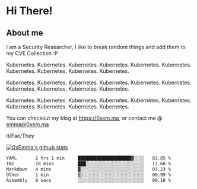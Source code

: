 # Hi There!

## About me
I am a Security Researcher, I like to break random things and add them to my CVE Collection :P 

Kubernetes. Kubernetes. Kubernetes. Kubernetes. Kubernetes. Kubernetes. Kubernetes. Kubernetes. Kubernetes. Kubernetes.

Kubernetes. Kubernetes. Kubernetes. Kubernetes. Kubernetes. Kubernetes. Kubernetes. Kubernetes. Kubernetes. Kubernetes.

Kubernetes. Kubernetes. Kubernetes. Kubernetes. Kubernetes. Kubernetes. Kubernetes. Kubernetes. Kubernetes. Kubernetes.

You can checkout my blog at https://0xem.ma, or contact me @ [emma@0xem.ma](mailto:emma@0xem.ma)

It/Fae/They

[![0xEmma's github stats](https://github-readme-stats.vercel.app/api?username=0xEmma&count_private=true&show_icons=true&theme=gruvbox)](https://github.com/0xEmma)
<!--START_SECTION:waka-->

```txt
YAML       2 hrs 1 min     ████████████████████▓░░░░   82.85 %
INI        18 mins         ███░░░░░░░░░░░░░░░░░░░░░░   12.66 %
Markdown   4 mins          ▓░░░░░░░░░░░░░░░░░░░░░░░░   03.23 %
Other      1 min           ▒░░░░░░░░░░░░░░░░░░░░░░░░   00.99 %
Assembly   0 secs          ░░░░░░░░░░░░░░░░░░░░░░░░░   00.18 %
```

<!--END_SECTION:waka-->
